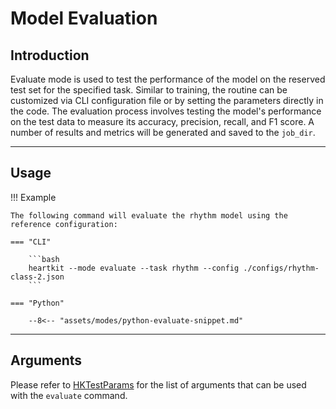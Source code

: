 # Model Evaluation

## <span class="sk-h2-span">Introduction </span>

Evaluate mode is used to test the performance of the model on the reserved test set for the specified task. Similar to training, the routine can be customized via CLI configuration file or by setting the parameters directly in the code. The evaluation process involves testing the model's performance on the test data to measure its accuracy, precision, recall, and F1 score. A number of results and metrics will be generated and saved to the `job_dir`.

---

## <span class="sk-h2-span">Usage</span>

!!! Example

    The following command will evaluate the rhythm model using the reference configuration:

    === "CLI"

        ```bash
        heartkit --mode evaluate --task rhythm --config ./configs/rhythm-class-2.json
        ```

    === "Python"

        --8<-- "assets/modes/python-evaluate-snippet.md"

---

## <span class="sk-h2-span">Arguments </span>

Please refer to [HKTestParams](../modes/configuration.md#hktestparams) for the list of arguments that can be used with the `evaluate` command.
